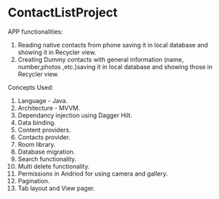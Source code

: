 # ContactListProject
APP functionalities:<br/>
1. Reading native contacts from phone saving it in local database and showing it in Recycler view.<br/>
2. Creating Dummy contacts with general information (name, number,photos ,etc.)saving it in local database and showing those in Recycler view.

Concepts Used:<br/>
1. Language - Java.<br/>
2. Architecture - MVVM.<br/>
3. Dependancy injection using Dagger Hilt.<br/>
4. Data binding.<br/>
5. Content providers.<br/>
6. Contacts provider.<br/>
7. Room library.<br/>
8. Database migration.<br/>
9. Search functionality.<br/>
10. Multi delete functionality.<br/>
11. Permissions in Andriod for using camera and gallery.<br/>
12. Pagination.<br/>
13. Tab layout and View pager.
